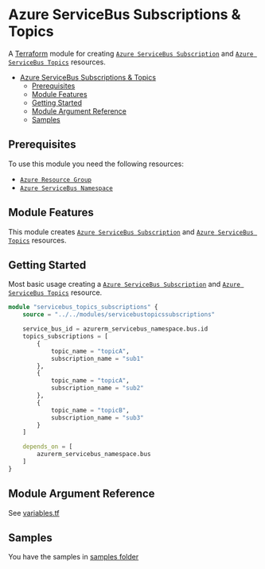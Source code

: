 # Azure ServiceBus Subscriptions & Topics

A [Terraform](https://www.terraform.io) module for creating
[`Azure ServiceBus Subscription`](https://registry.terraform.io/providers/hashicorp/azurerm/latest/docs/resources/servicebus_subscription) and [`Azure ServiceBus Topics`](https://registry.terraform.io/providers/hashicorp/azurerm/latest/docs/resources/servicebus_topic) resources.

- [Azure ServiceBus Subscriptions & Topics](#azure-servicebus-subscriptions--topics)
  - [Prerequisites](#prerequisites)
  - [Module Features](#module-features)
  - [Getting Started](#getting-started)
  - [Module Argument Reference](#module-argument-reference)
  - [Samples](#samples)

## Prerequisites

To use this module you need the following resources:

- [`Azure Resource Group`](https://registry.terraform.io/providers/hashicorp/azurerm/latest/docs/resources/resource_group)
- [`Azure ServiceBus Namespace`](https://registry.terraform.io/providers/hashicorp/azurerm/latest/docs/resources/servicebus_namespace)

## Module Features

This module creates [`Azure ServiceBus Subscription`](https://registry.terraform.io/providers/hashicorp/azurerm/latest/docs/resources/servicebus_subscription) and [`Azure ServiceBus Topics`](https://registry.terraform.io/providers/hashicorp/azurerm/latest/docs/resources/servicebus_topic) resources.

## Getting Started

Most basic usage creating a [`Azure ServiceBus Subscription`](https://registry.terraform.io/providers/hashicorp/azurerm/latest/docs/resources/servicebus_subscription) and [`Azure ServiceBus Topics`](https://registry.terraform.io/providers/hashicorp/azurerm/latest/docs/resources/servicebus_topic) resource.

```terraform
module "servicebus_topics_subscriptions" {
    source = "../../modules/servicebustopicssubscriptions"

    service_bus_id = azurerm_servicebus_namespace.bus.id
    topics_subscriptions = [
        {
            topic_name = "topicA",
            subscription_name = "sub1"
        },
        {
            topic_name = "topicA",
            subscription_name = "sub2"
        },
        {
            topic_name = "topicB",
            subscription_name = "sub3"
        }
    ]

    depends_on = [
        azurerm_servicebus_namespace.bus
    ]
}
```

## Module Argument Reference

See [variables.tf](variables.tf)

## Samples

You have the samples in [samples folder](../../samples/servicebussample/)
